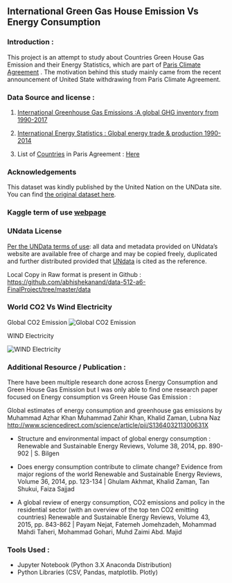 ## International Green Gas House Emission Vs Energy Consumption

### Introduction :
This project is an attempt to study about Countries Green House Gas Emission and their Energy Statistics, which are part of [Paris Climate Agreement](https://treaties.un.org/pages/ViewDetails.aspx?src=TREATY&mtdsg_no=XXVII-7-d&chapter=27&lang=en) . The motivation behind this study mainly came from the recent announcement of United State withdrawing from Paris Climate Agreement.

### Data Source and license :
 1. [International Greenhouse Gas Emissions :A global GHG inventory from 1990-2017]( https://www.kaggle.com/unitednations/international-greenhouse-gas-emissions)

 2. [International Energy Statistics : Global energy trade & production 1990-2014]( https://www.kaggle.com/unitednations/international-energy-statistics)

 3. List of [Countries](https://treaties.un.org/pages/ViewDetails.aspx?src=TREATY&mtdsg_no=XXVII-7-d&chapter=27&lang=en) in Paris Agreement : [Here](https://github.com/abhishekanand/data-512-a6-FinalProject/blob/master/data/ParisAgreement.csv)

 ### Acknowledgements
 This dataset was kindly published by the United Nation on the UNData site. You can find [the original dataset here](http://data.un.org/Explorer.aspx).

 ### Kaggle term of use  [webpage](https://www.kaggle.com/terms)

 ### UNdata License
[Per the UNData terms of use](http://data.un.org/Host.aspx?Content=UNdataUse): all data and metadata provided on UNdata’s website are available free of charge and may be copied freely, duplicated and further distributed provided that [UNdata](http://data.un.org/Explorer.aspx) is cited as the reference.

Local Copy in Raw format is present in Github : https://github.com/abhishekanand/data-512-a6-FinalProject/tree/master/data

###  World CO2 Vs Wind Electricity

Global CO2 Emission
![Global CO2 Emission](https://github.com/abhishekanand/data-512-a6-FinalProject/blob/master/maps/WorldCO2.png")

WIND Electricity

![WIND Electricity](https://github.com/abhishekanand/data-512-a6-FinalProject/blob/master/maps/d3-world-map.png")


### Additional Resource / Publication :

There have been multiple research done across Energy Consumption and Green House Gas Emission but I was only able to find one research paper focused on Energy consumption vs Green House Gas Emission :

Global estimates of energy consumption and greenhouse gas emissions by Muhammad Azhar Khan
Muhammad Zahir Khan, Khalid Zaman, Lubna Naz http://www.sciencedirect.com/science/article/pii/S136403211300631X


* Structure and environmental impact of global energy consumption : Renewable and Sustainable Energy Reviews, Volume 38, 2014, pp. 890-902 | S. Bilgen

* Does energy consumption contribute to climate change? Evidence from major regions of the world Renewable and Sustainable Energy Reviews, Volume 36, 2014, pp. 123-134 | Ghulam Akhmat, Khalid Zaman, Tan Shukui, Faiza Sajjad

* A global review of energy consumption, CO2 emissions and policy in the residential sector (with an overview of the top ten CO2 emitting countries) Renewable and Sustainable Energy Reviews, Volume 43, 2015, pp. 843-862 | Payam Nejat, Fatemeh Jomehzadeh, Mohammad Mahdi Taheri, Mohammad Gohari, Muhd Zaimi Abd. Majid

### Tools Used :

* Jupyter Notebook (Python 3.X Anaconda Distribution)
* Python Libraries (CSV, Pandas, matplotlib. Plotly)  
